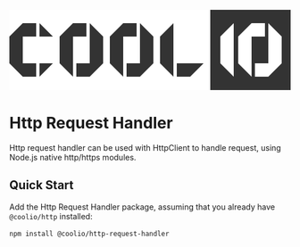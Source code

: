 ![Coolio](/assets/coolio.svg?sanitize=true)

# Http Request Handler

Http request handler can be used with HttpClient to handle request, using Node.js native http/https modules.

## Quick Start

Add the Http Request Handler package, assuming that you already have `@coolio/http` installed:

```bash
npm install @coolio/http-request-handler
```
